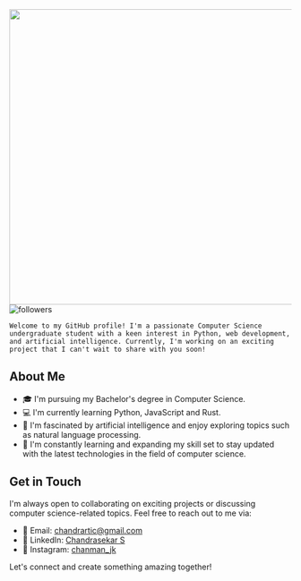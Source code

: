 <div align="center">
<img src="https://raw.githubusercontent.com/samthepacman/samthepacman/master/assets/mainprof.jpg" style="width: 55vw"/></div>
<div align="left">
<img alt="followers" title="Follow me on Github" src="https://img.shields.io/github/followers/samthepacman?color=1ED760&style=for-the-badge&logo=github&label=Follow&logoColor=black"/> 
</div>

```
Welcome to my GitHub profile! I'm a passionate Computer Science undergraduate student with a keen interest in Python, web development, and artificial intelligence. Currently, I'm working on an exciting project that I can't wait to share with you soon!
```

## About Me

- 🎓 I'm pursuing my Bachelor's degree in Computer Science.
- 💻 I'm currently learning Python, JavaScript and Rust.
- 🤖 I'm fascinated by artificial intelligence and enjoy exploring topics such as natural language processing.
- 🌱 I'm constantly learning and expanding my skill set to stay updated with the latest technologies in the field of computer science.

## Get in Touch

I'm always open to collaborating on exciting projects or discussing computer science-related topics. Feel free to reach out to me via:

- 📧 Email: [chandrartic@gmail.com](chandrartic@gmail.com)
- 💼 LinkedIn: [Chandrasekar S](https://www.linkedin.com/in/chandrasekar-s-328b60292/)
- 📱 Instagram: [chanman_jk](https://instagram.com/chanman_jk)

Let's connect and create something amazing together!
